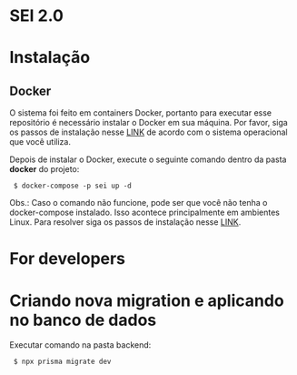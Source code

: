 # SEI 2.0
# Instalação
## Docker
O sistema foi feito em containers Docker, portanto para executar esse repositório é necessário instalar o Docker em sua máquina. Por favor, siga os passos de instalação nesse <a href="https://docs.docker.com/get-docker/">LINK</a> de acordo com o sistema operacional que você utiliza.

Depois de instalar o Docker, execute o seguinte comando dentro da pasta **docker** do projeto:

```
 $ docker-compose -p sei up -d 
```

Obs.: Caso o comando não funcione, pode ser que você não tenha o docker-compose instalado. Isso acontece principalmente em ambientes Linux. Para resolver siga os passos de instalação nesse <a href="https://docs.docker.com/compose/install/">LINK</a>.

# For developers

# Criando nova migration e aplicando no banco de dados

Executar comando na pasta backend:

```
 $ npx prisma migrate dev
```
